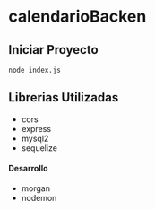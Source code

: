# calendarioBacken

## Iniciar Proyecto

`node index.js`

## Librerias Utilizadas

* cors
* express
* mysql2
* sequelize
#### Desarrollo
* morgan
* nodemon
